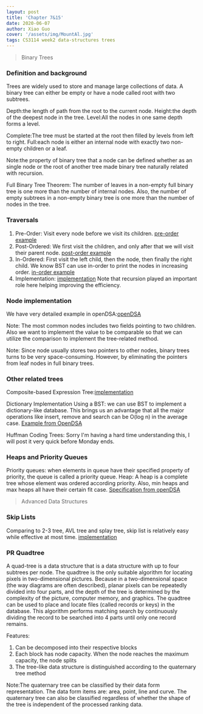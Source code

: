 ```yaml
---
layout: post
title: 'Chapter 7&15'
date: 2020-06-07
author: Xiao Guo
cover: '/assets/img/MountAl.jpg'
tags: CS3114 week2 data-structures trees
---
```


> Binary Trees

### Definition and background
Trees are widely used to store and manage large collections of data. A binary tree can either be empty or have a node called root with two subtrees.

Depth:the length of path from the root to the current node.
Height:the depth of the deepest node in the tree.
Level:All the nodes in one same depth forms a level.

Complete:The tree must be started at the root then filled by levels from left to right.
Full:each node is either an internal node with exactly two non-empty children or a leaf.

Note:the property of binary tree that a node can be defined whether as an single node or the root of another tree made binary tree naturally related with recursion.

Full Binary Tree Theorem: The number of leaves in a non-empty full binary tree is one more than the number of internal nodes.
Also, the number of empty subtrees in a non-empty binary tree is one more than the number of nodes in the tree.

### Traversals
1. Pre-Order: Visit every node before we visit its children.
[pre-order example](https://github.com/kevinguo2003/kevinguo2003.github.io/blob/master/assets/img/pre-order.png)
2. Post-Ordered: We first visit the children, and only after that we will visit their parent node.
[post-order example](https://github.com/kevinguo2003/kevinguo2003.github.io/blob/master/assets/img/post-order.png)
3. In-Ordered: First visit the left child, then the node, then finally the right child. We know BST can use in-order to print the nodes in increasing order.
[in-order example](https://github.com/kevinguo2003/kevinguo2003.github.io/blob/master/assets/img/in-order.png)
4. Implementation:
[implementation](https://canvas.vt.edu/courses/111334/assignments/883547?module_item_id=901421)
Note that recursion played an important role here helping improving the efficiency.

### Node implementation
We have very detailed example in openDSA:[openDSA](https://canvas.vt.edu/courses/111334/modules/items/901426)

Note: The most common nodes includes two fields pointing to two children. Also we want to implement the value to be comparable so that we can utilize the comparison to implement the tree-related method.

Note: Since node usually stores two pointers to other nodes, binary trees turns to be very space-consuming. However, by eliminating the pointers from leaf nodes in full binary trees.

### Other related trees

Composite-based Expression Tree:[implementation](https://canvas.vt.edu/courses/111334/modules/items/901427)

Dictionary Implementation Using a BST:
we can use BST to implement a dictionary-like database. This brings us an advantage that all the major operations like insert, remove and search can be O(log n) in the average case.
[Example from OpenDSA](https://canvas.vt.edu/courses/111334/modules/items/901427)

Huffman Coding Trees: Sorry I'm having a hard time understanding this, I will post it very quick before Monday ends.


### Heaps and Priority Queues
Priority queues: when elements in queue have their specified property of priority, the queue is called a priority queue.
Heap: A heap is a complete tree whose element was ordered according priority. Also, min heaps and max heaps all have their certain fit case.
[Specification from openDSA](https://canvas.vt.edu/courses/111334/assignments/883555?module_item_id=901441)


> Advanced Data Structures

### Skip Lists
Comparing to 2-3 tree, AVL tree and splay tree, skip list is relatively easy while effective at most time.
[implementation](https://canvas.vt.edu/courses/111334/modules/items/901547)

### PR Quadtree
A quad-tree is a data structure that is a data structure with up to four subtrees per node.
The quadtree is the only suitable algorithm for locating pixels in two-dimensional pictures. Because in a two-dimensional space (the way diagrams are often described), planar pixels can be repeatedly divided into four parts, and the depth of the tree is determined by the complexity of the picture, computer memory, and graphics.
The quadtree can be used to place and locate files (called records or keys) in the database. This algorithm performs matching search by continuously dividing the record to be searched into 4 parts until only one record remains.

Features:
1. Can be decomposed into their respective blocks
2. Each block has node capacity. When the node reaches the maximum capacity, the node splits
3. The tree-like data structure is distinguished according to the quaternary tree method

Note:The quaternary tree can be classified by their data form representation. The data form items are: area, point, line and curve. The quaternary tree can also be classified regardless of whether the shape of the tree is independent of the processed ranking data. 
